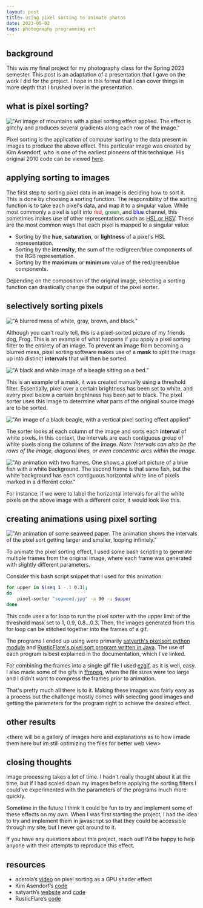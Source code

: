 ```yaml
---
layout: post
title: using pixel sorting to animate photos
date: 2023-05-02
tags: photography programming art
---
```

## background
This was my final project for my photography class for the Spring 2023 semester. This post is an adaptation of a presentation that I gave on the work I did for the project. I hope in this format that I can cover things in more depth that I brushed over in the presentation.

## what is pixel sorting?
!["An image of mountains with a pixel sorting effect applied. The effect is glitchy and produces several gradients along each row of the image."](/assets/pixelsorting0.jpg)

Pixel sorting is the application of computer sorting to the data present in images to produce the above effect. This particular image was created by Kim Asendorf, who is one of the earliest pioneers of this technique. His original 2010 code can be viewed [here](https://github.com/kimasendorf/ASDFPixelSort).

## applying sorting to images
The first step to sorting pixel data in an image is deciding how to sort it. This is done by choosing a sorting function. The responsibility of the sorting function is to take each pixel's data, and map it to a singular value. While most commonly a pixel is split into  <span style="color:red">red</span>, <span style="color:green">green</span>, and <span style="color:blue">blue</span> channel, this sometimes makes use of other representations such as [HSL or HSV](https://en.wikipedia.org/wiki/HSL_and_HSV). These are the most common ways that each pixel is mapped to a singular value:

- Sorting by the **hue**, **saturation**, or **lightness** of a pixel's HSL representation.
- Sorting by the **intensity**, the sum of the red/green/blue components of the RGB representation.
- Sorting by the **maximum** or **minimum** value of the red/green/blue components.

Depending on the composition of the original image, selecting a sorting function can drastically change the output of the pixel sorter.

## selectively sorting pixels
!["A blurred mess of white, gray, brown, and black."](/assets/pixelsorting1.jpg)

Although you can't really tell, this is a pixel-sorted picture of my friends dog, Frog. This is an example of what happens if you apply a pixel sorting filter to the entirety of an image. To prevent an image from becoming a blurred mess, pixel sorting software makes use of a **mask** to split the image up into distinct **intervals** that will then be sorted.

!["A black and white image of a beagle sitting on a bed."](/assets/pixelsorting2.jpg)

This is an example of a mask, it was created manually using a threshold filter. Essentially, pixel over a certain brightness has been set to white, and every pixel below a certain brightness has been set to black. The pixel sorter uses this image to determine what parts of the original source image are to be sorted.

!["An image of a black beagle, with a vertical pixel sorting effect applied"](/assets/pixelsorting3.jpg)

The sorter looks at each column of the image and sorts each **interval** of white pixels. In this context, the intervals are each contiguous group of white pixels along the columns of the image. *Note: Intervals can also be the rows of the image, diagonal lines, or even concentric arcs within the image.*

!["An animation with two frames. One shows a pixel art picture of a blue fish with a white background. The second frame is that same fish, but the white background has each contiguous horizontal white line of pixels marked in a different color."](/assets/pixelsorting5.gif)

For instance, if we were to label the horizontal intervals for all the white pixels on the above image with a different color, it would look like this.

## creating animations using pixel sorting
!["An animation of some seaweed paper. The animation shows the intervals of the pixel sort getting larger and smaller, looping infintely."](/assets/pixelsorting4.gif)

To animate the pixel sorting effect, I used some bash scripting to generate multiple frames from the original image, where each frame was generated with slightly different parameters.

Consider this bash script snippet that I used for this animation:
```bash
for upper in $(seq 1 -.1 0.3);
do
	pixel-sorter "seaweed.jpg" -a 90 -u $upper
done
```
This code uses a for loop to run the pixel sorter with the upper limit of the threshold mask set to 1, 0.9, 0.8...0.3. Then, the images generated from this for loop can be stitched together into the frames of a gif. 

The programs I ended up using were primarily [satyarth's pixelsort python module](https://github.com/satyarth/pixelsort/) and [RusticFlare's pixel sort program written in Java](https://github.com/RusticFlare/pixel-sorter). The use of each program is best explained in the documentation, which I've linked.

For combining the frames into a single gif file I used [ezgif](https://ezgif.com/), as it is well, easy. I also made some of the gifs in [ffmpeg](https://ffmpeg.org/), when the file sizes were too large and I didn't want to compress the frames prior to animation.

That's pretty much all there is to it. Making these images was fairly easy as a process but the challenge mostly comes with selecting good images and getting the parameters for the program right to achieve the desired effect.

## other results
&lt;there will be a gallery of images here and explanations as to how i made them here but im still optimizing the files for better web view&gt;

## closing thoughts
Image processing takes a lot of time. I hadn't really thought about it at the time, but if I had scaled down my images before applying the sorting filters I could've experimented with the parameters of the programs much more quickly.

Sometime in the future I think it could be fun to try and implement some of these effects on my own. When I was first starting the project, I had the idea to try and implement them in javascript so that they could be accessible through my site, but I never got around to it.

If you have any questions about this project, reach out! I'd be happy to help anyone with their attempts to reproduce this effect.

## resources
- acerola’s [video](https://www.youtube.com/watch?v=HMmmBDRy-jE) on pixel sorting as a GPU shader effect
- Kim Asendorf’s [code](https://github.com/kimasendorf/ASDFPixelSort/blob/master/ASDFPixelSort.pde)
- satyarth’s [website](http://satyarth.me/articles/pixel-sorting/) and [code](https://github.com/satyarth/pixelsort/)
- RusticFlare’s [code](https://github.com/RusticFlare/pixel-sorter)